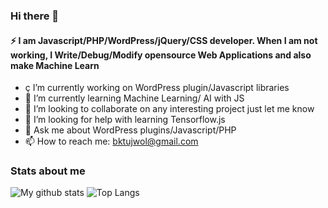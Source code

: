 
### Hi there 👋

#### ⚡ I am Javascript/PHP/WordPress/jQuery/CSS developer. When I am not working, I Write/Debug/Modify opensource Web Applications and also make Machine Learn



- ç I’m currently working on WordPress plugin/Javascript libraries
- 🌱 I’m currently learning Machine Learning/ AI with JS
- 👯 I’m looking to collaborate on any interesting project just let me know
- 🤔 I’m looking for help with learning Tensorflow.js
- 💬 Ask me about WordPress plugins/Javascript/PHP 
- 📫 How to reach me: bktujwol@gmail.com




### Stats about me
![My github stats](https://github-readme-stats.vercel.app/api?username=ujw0l&count_private=true&show_icons=true&layout=defaultl)           ![Top Langs](https://github-readme-stats.vercel.app/api/top-langs/?username=ujw0l)







